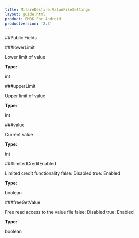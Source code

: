 ```yaml
---
title: MifareDesfire.ValueFileSettings
layout: guide.html
product: EMDK For Android
productversion: '2.3'
---
```




##Public Fields

###lowerLimit

Lower limit of value

**Type:**

int

###upperLimit

Upper limit of value

**Type:**

int

###value

Current value

**Type:**

int

###limitedCreditEnabled

Limited credit functionality false: Disabled true: Enabled

**Type:**

boolean

###freeGetValue

Free read access to the value file false: Disabled true: Enabled

**Type:**

boolean










